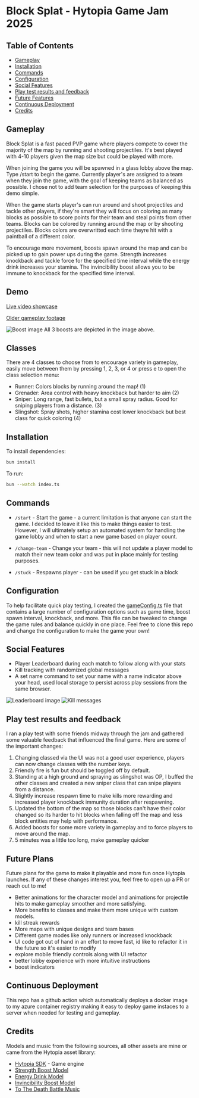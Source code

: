 # Block Splat - Hytopia Game Jam 2025

## Table of Contents

- [Gameplay](#gameplay)
- [Installation](#installation)
- [Commands](#commands)
- [Configuration](#configuration)
- [Social Features](#social-features)
- [Play test results and feedback](#play-test-results-and-feedback)
- [Future Features](#future-features)
- [Continuous Deployment](#continuous-deployment)
- [Credits](#credits)

## Gameplay

Block Splat is a fast paced PVP game where players compete to cover the majority of the map by running and shooting projectiles. It's best played with 4-10 players given the map size but could be played with more.

When joining the game you will be spawned in a glass lobby above the map. Type /start to begin the game. Currently player's are assigned to a team when they join the game, with the goal of keeping teams as balanced as possible. I chose not to add team selection for the purposes of keeping this demo simple.

When the game starts player's can run around and shoot projectiles and tackle other players, if they're smart they will focus on coloring as many blocks as possible to score points for their team and steal points from other teams. Blocks can be colored by running around the map or by shooting projectiles. Blocks colors are overwritted each time theyre hit with a paintball of a different color.

To encourage more movement, boosts spawn around the map and can be picked up to gain power ups during the game. Strength increases knockback and tackle force for the specified time interval while the energy drink increases your stamina. The invincibility boost allows you to be immune to knockback for the specified time interval.

## Demo

[Live video showcase](https://youtu.be/OvSbGs74PyQ)

[Older gameplay footage](https://x.com/AdonisOnX/status/1886064643870773467)

![Boost image](/screenshots/boosts.png)
All 3 boosts are depicted in the image above.


## Classes

There are 4 classes to choose from to encourage variety in gameplay, easily move between them by pressing 1, 2, 3, or 4 or press e to open the class selection menu:
- Runner: Colors blocks by running around the map! (1)
- Grenader: Area control with heavy knockback but harder to aim (2)
- Sniper: Long range, fast bullets, but a small spray radius. Good for sniping players from a distance. (3)
- Slingshot: Spray shots, higher stamina cost lower knockback but best class for quick coloring (4)

## Installation

To install dependencies:

```bash
bun install
```

To run:

```bash
bun --watch index.ts
```

## Commands

- `/start` - Start the game - a current limitation is that anyone can start the game. I decided to leave it like this to make things easier to test. However, I will ultimately setup an automated system for handling the game lobby and when to start a new game based on player count.

- `/change-team` - Change your team - this will not update a player model to match their new team color and was put in place mainly for testing purposes.

- `/stuck` - Respawns player - can be used if you get stuck in a block

## Configuration

To help facilitate quick play testing, I created the [gameConfig.ts](utilities/gameConfig.ts) file that contains a large number of configuration options such as game time, boost spawn interval, knockback, and more. This file can be tweaked to change the game rules and balance quickly in one place. Feel free to clone this repo and change the configuration to make the game your own!

## Social Features

- Player Leaderboard during each match to follow along with your stats
- Kill tracking with randomized global messages
- A set name command to set your name with a name indicator above your head, used local storage to persist across play sessions from the same browser.

![Leaderboard image](/screenshots/leaderboard.png)
![Kill messages](/screenshots/killmessages.png)

## Play test results and feedback

I ran a play test with some friends midway through the jam and gathered some valuable feedback that influenced the final game. Here are some of the important changes:

1. Changing classed via the UI was not a good user experience, players can now change classes with the number keys.
2. Friendly fire is fun but should be toggled off by default.
3. Standing at a high ground and spraying as slingshot was OP, I buffed the other classes and created a new sniper class that can snipe players from a distance.
4. Slightly increase respawn time to make kills more rewarding and increased player knockback immunity duration after respawning.
5. Updated the bottom of the map so those blocks can't have their color changed so its harder to hit blocks when falling off the map and less block entities may help with performance.
6. Added boosts for some more variety in gameplay and to force players to move around the map.
7. 5 minutes was a little too long, make gameplay quicker

## Future Plans

Future plans for the game to make it playable and more fun once Hytopia launches. If any of these changes interest you, feel free to open up a PR or reach out to me!

- Better animations for the character model and animations for projectile hits to make gameplay smoother and more satisfying.
- More benefits to classes and make them more unique with custom models.
- kill streak rewards
- More maps with unique designs and team bases
- Different game modes like only runners or increased knockback
- UI code got out of hand in an effort to move fast, id like to refactor it in the future so it's easier to modify
- explore mobile friendly controls along with UI refactor
- better lobby experience with more intuitive instructions
- boost indicators 

## Continuous Deployment

This repo has a github action which automatically deploys a docker image to my azure container registry making it easy to deploy game instaces to a server when needed for testing and gameplay.

## Credits

Models and music from the following sources, all other assets are mine or came from the Hytopia asset library:

- [Hytopia SDK](https://dev.hytopia.com) - Game engine
- [Strength Boost Model](https://sketchfab.com/3d-models/strength-up-9b2c543b66914721b772ba8dbf8455da)
- [Energy Drink Model](https://sketchfab.com/3d-models/cold-energy-drink-a7c77ba7ff844fd78d3a429865181b9e)
- [Invincibility Boost Model](https://sketchfab.com/3d-models/potion-bottle-heart-64d3d02fa816415987d4585919dae0c6)
- [To The Death Battle Music](https://pixabay.com/music/video-games-to-the-death-159171/)

